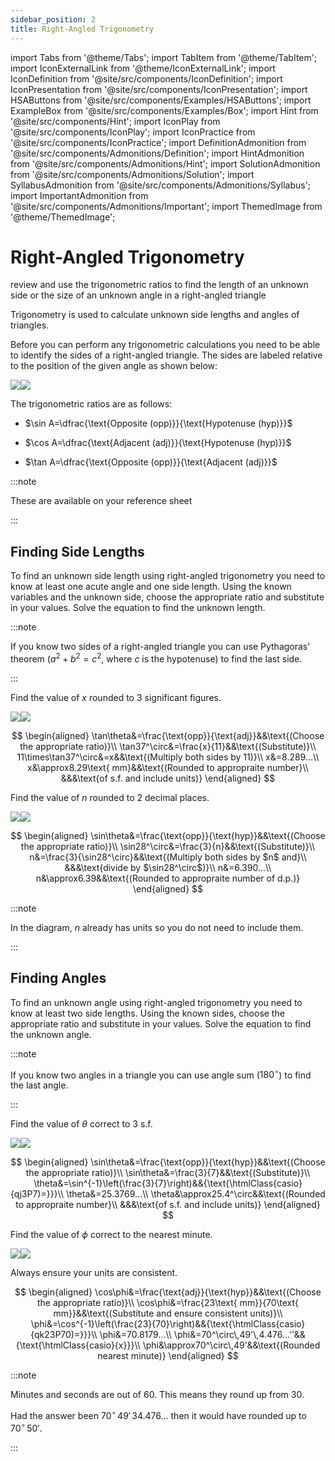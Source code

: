 ```yaml
---
sidebar_position: 2
title: Right-Angled Trigonometry
---
```


import Tabs from '@theme/Tabs';
import TabItem from '@theme/TabItem';
import IconExternalLink from '@theme/IconExternalLink';
import IconDefinition from '@site/src/components/IconDefinition';
import IconPresentation from '@site/src/components/IconPresentation';
import HSAButtons from '@site/src/components/Examples/HSAButtons';
import ExampleBox from '@site/src/components/Examples/Box';
import Hint from '@site/src/components/Hint';
import IconPlay from '@site/src/components/IconPlay';
import IconPractice from '@site/src/components/IconPractice';
import DefinitionAdmonition from '@site/src/components/Admonitions/Definition';
import HintAdmonition from '@site/src/components/Admonitions/Hint';
import SolutionAdmonition from '@site/src/components/Admonitions/Solution';
import SyllabusAdmonition from '@site/src/components/Admonitions/Syllabus';
import ImportantAdmonition from '@site/src/components/Admonitions/Important';
import ThemedImage from '@theme/ThemedImage';

# Right-Angled Trigonometry

<SyllabusAdmonition>

review and use the trigonometric ratios to find the length of an unknown side or the size of an unknown angle in a right-angled triangle

</SyllabusAdmonition>

Trigonometry is used to calculate unknown side lengths and angles of triangles.

Before you can perform any trigonometric calculations you need to be able to identify the sides of a right-angled triangle. The sides are labeled relative to the position of the given angle as shown below:

![](./files/img/labelled-right-triangle_light.png#light-mode-only-md)![](./files/img/labelled-right-triangle_dark.png#dark-mode-only-md)

<ImportantAdmonition>

The trigonometric ratios are as follows:

* $\sin A=\dfrac{\text{Opposite (opp)}}{\text{Hypotenuse (hyp)}}$
   

* $\cos A=\dfrac{\text{Adjacent (adj)}}{\text{Hypotenuse (hyp)}}$
   

* $\tan A=\dfrac{\text{Opposite (opp)}}{\text{Adjacent (adj)}}$

:::note

These are available on your <a to="https://educationstandards.nsw.edu.au/wps/wcm/connect/f2eb9621-9b03-4d1a-a76c-099b0a4d7c3d/mathematics-standard-1-and-2-reference-sheet-nov-2019.pdf?MOD=AJPERES&CVID=">reference sheet<IconExternalLink /></a>

:::
</ImportantAdmonition>

## Finding Side Lengths

To find an unknown side length using right-angled trigonometry you need to know at least one acute angle and one side length. Using the known variables and the unknown side, choose the appropriate ratio and substitute in your values. Solve the equation to find the unknown length.

:::note

If you know two sides of a right-angled triangle you can use Pythagoras' theorem ($a^2+b^2=c^2$, where $c$ is the hypotenuse) to find the last side.

:::

<ExampleBox>

<Tabs>
<TabItem value="ex1" label="Example 1" default>

Find the value of $x$ rounded to 3 significant figures.

![](./files/img/right-angled-ex1_light.png#light-mode-only-sm)![](./files/img/right-angled-ex1_dark.png#dark-mode-only-sm)

<SolutionAdmonition>

$$
\begin{aligned}
\tan\theta&=\frac{\text{opp}}{\text{adj}}&&\text{(Choose the appropriate ratio)}\\
\tan37^\circ&=\frac{x}{11}&&\text{(Substitute)}\\
11\times\tan37^\circ&=x&&\text{(Multiply both sides by 11)}\\
x&=8.289...\\
x&\approx8.29\text{ mm}&&\text{(Rounded to appropraite number}\\
&&&\text{of s.f. and include units)}
\end{aligned}
$$

</SolutionAdmonition>

</TabItem>
<TabItem value="ex2" label="Example 2">

Find the value of $n$ rounded to 2 decimal places.

![](./files/img/right-angled-ex2_light.png#light-mode-only-sm)![](./files/img/right-angled-ex2_dark.png#dark-mode-only-sm)

<SolutionAdmonition>

$$
\begin{aligned}
\sin\theta&=\frac{\text{opp}}{\text{hyp}}&&\text{(Choose the appropriate ratio)}\\
\sin28^\circ&=\frac{3}{n}&&\text{(Substitute)}\\
n&=\frac{3}{\sin28^\circ}&&\text{(Multiply both sides by $n$ and}\\
&&&\text{divide by $\sin28^\circ$)}\\
n&=6.390...\\
n&\approx6.39&&\text{(Rounded to appropraite number of d.p.)}
\end{aligned}
$$

:::note

In the diagram, $n$ already has units so you do not need to include them.

:::

</SolutionAdmonition>

</TabItem>

<!-- <TabItem value="practice" label=<span><IconPractice/> Practice</span>>

This is a banana 🍌

<HSAButtons
hint={<div>

$hint$

</div>}
answer={<div>

answer

</div>}
url={'https://www.youtube.com/watch?v=j9D7Ooyyr5M'}
/>

</TabItem> -->

</Tabs>

</ExampleBox>

## Finding Angles

To find an unknown angle using right-angled trigonometry you need to know at least two side lengths. Using the known sides, choose the appropriate ratio and substitute in your values. Solve the equation to find the unknown angle.

:::note

If you know two angles in a triangle you can use angle sum ($180^\circ$) to find the last angle.

:::

<ExampleBox>

<Tabs>
<TabItem value="ex3" label="Example 3" default>

Find the value of $\theta$ correct to 3 s.f.

![](./files/img/right-angled-ex3_light.png#light-mode-only-sm)![](./files/img/right-angled-ex3_dark.png#dark-mode-only-sm)

<SolutionAdmonition>

$$
\begin{aligned}
\sin\theta&=\frac{\text{opp}}{\text{hyp}}&&\text{(Choose the appropriate ratio)}\\
\sin\theta&=\frac{3}{7}&&\text{(Substitute)}\\
\theta&=\sin^{-1}\left(\frac{3}{7}\right)&&{\text{\htmlClass{casio}{qj3P7)=}}}\\
\theta&=25.3769...\\
\theta&\approx25.4^\circ&&\text{(Rounded to appropraite number}\\
&&&\text{of s.f. and include units)}
\end{aligned}
$$

</SolutionAdmonition>

</TabItem>
<TabItem value="ex4" label="Example 4">

Find the value of $\phi$ correct to the nearest minute.

![](./files/img/right-angled-ex4_light.png#light-mode-only-sm)![](./files/img/right-angled-ex4_dark.png#dark-mode-only-sm)

<SolutionAdmonition>

<ImportantAdmonition>

Always ensure your units are consistent.

</ImportantAdmonition>

$$
\begin{aligned}
\cos\phi&=\frac{\text{adj}}{\text{hyp}}&&\text{(Choose the appropriate ratio)}\\
\cos\phi&=\frac{23\text{ mm}}{70\text{ mm}}&&\text{(Substitute and ensure consistent units)}\\
\phi&=\cos^{-1}\left(\frac{23}{70}\right)&&{\text{\htmlClass{casio}{qk23P70)=}}}\\
\phi&=70.8179...\\
\phi&=70^\circ\,49'\,4.476...''&&{\text{\htmlClass{casio}{x}}}\\
\phi&\approx70^\circ\,49'&&\text{(Rounded nearest minute)}
\end{aligned}
$$

:::note

Minutes and seconds are out of 60. This means they round up from 30.

Had the answer been $70^\circ\,49'\,34.476...$ then it would have rounded up to $70^\circ\,50'$.

:::

</SolutionAdmonition>

</TabItem>

<!-- <TabItem value="practice" label=<span><IconPractice/> Practice</span>>

This is a banana 🍌

<HSAButtons
hint={<div>

$hint$

</div>}
answer={<div>

answer

</div>}
url={'https://www.youtube.com/watch?v=j9D7Ooyyr5M'}
/>

</TabItem> -->

</Tabs>

</ExampleBox>



<!-- 

<ExampleBox>

<Tabs>
<TabItem value="ex1" label="Example 1" default>

Expand and simplify $4x+2x\left(2+\frac{1}{x}\right)$.

<SolutionAdmonition>

$$
\begin{aligned}
4x+2x\left(2+\frac{1}{x}\right)&=4x+2x\times2+2x\times\frac{1}{x}\qquad&&\text{(Expand brackets)}\\
&=4x+4x+2&&\text{(Simplify)}\\
&=8x+2&&\text{(Collect like terms)}
\end{aligned}
$$

</SolutionAdmonition>

</TabItem>
<TabItem value="ex2" label="Example 2">

This is an orange 🍊

</TabItem>
<TabItem value="ex3" label=<span><IconPractice/> Practice</span>>

This is a banana 🍌

<HSAButtons
hint={<div>

$hint$

</div>}
answer={<div>

answer

</div>}
url={'https://www.youtube.com/watch?v=j9D7Ooyyr5M'}
/>

</TabItem>
</Tabs>

</ExampleBox>

<DefinitionAdmonition>

ok

</DefinitionAdmonition>

$$
\begin{aligned}
\cos\theta&=\dfrac{3}{5}\\
\theta&=\cos^{-1}\left(\dfrac{3}{5}\right)&&{\text{\htmlClass{casio}{qk3P5)=}}}\\
\theta&=53.1^\circ \text{\ (1 d.p.)}
\end{aligned}
$$ -->